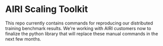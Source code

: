 # AIRI Scaling Toolkit

This repo currently contains commands for reproducing our distributed training benchmark results. 
We're working with AIRI customers now to finalize the python library that will replace these manual commands in the next few months.
